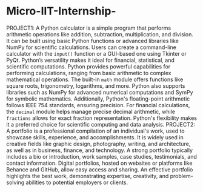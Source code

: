 # Micro-IIT-Internship-
PROJECT1:
A Python calculator is a simple program that performs arithmetic operations like addition, subtraction, multiplication, and division. It can be built using basic Python functions or advanced libraries like NumPy for scientific calculations. Users can create a command-line calculator with the `input()` function or a GUI-based one using Tkinter or PyQt. Python’s versatility makes it ideal for financial, statistical, and scientific computations.
Python provides powerful capabilities for performing calculations, ranging from basic arithmetic to complex mathematical operations. The built-in `math` module offers functions like square roots, trigonometry, logarithms, and more. Python also supports libraries such as NumPy for advanced numerical computations and SymPy for symbolic mathematics. Additionally, Python's floating-point arithmetic follows IEEE 754 standards, ensuring precision. For financial calculations, the `decimal` module helps manage precise decimal arithmetic, while `fractions` allows for exact fraction representation. Python's flexibility makes it a preferred choice for scientific computing and data analysis.
PROJECT2:
A portfolio is a professional compilation of an individual's work, used to showcase skills, experience, and accomplishments. It is widely used in creative fields like graphic design, photography, writing, and architecture, as well as in business, finance, and technology. A strong portfolio typically includes a bio or introduction, work samples, case studies, testimonials, and contact information. Digital portfolios, hosted on websites or platforms like Behance and GitHub, allow easy access and sharing. An effective portfolio highlights the best work, demonstrating expertise, creativity, and problem-solving abilities to potential employers or clients.
